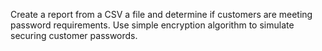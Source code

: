 Create a report from a CSV a file and determine if customers are meeting password requirements.
Use simple encryption algorithm to simulate securing customer passwords.
